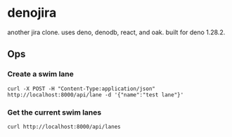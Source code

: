 # denojira

another jira clone. uses deno, denodb, react, and oak. built for deno 1.28.2.

## Ops

### Create a swim lane
`curl -X POST -H "Content-Type:application/json" http://localhost:8000/api/lane -d '{"name":"test lane"}'`

### Get the current swim lanes
`curl http://localhost:8000/api/lanes`
